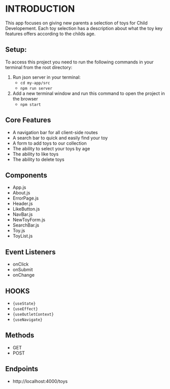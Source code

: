 
# INTRODUCTION
This app focuses on giving new parents a selection of toys for Child Developement. Each toy selection has a description about what the toy key features offers according to the childs age.  

## Setup:

To access this project you need to run the following commands in your terminal from the root directory:

1. Run json server in your terminal:
    - `cd my-app/src`
    - `npm run server`
2. Add a new terminal window and run this command to open the project in the browser
    - `npm start`

## Core Features
- A navigation bar for all client-side routes
- A search bar to quick and easily find your toy
- A form to add toys to our collection 
- The ability to select your toys by age
- The ability to like toys
- The ability to delete toys 


## Components
- App.js
- About.js
- ErrorPage.js
- Header.js
- LikeButton.js
- NavBar.js
- NewToyForm.js
- SearchBar.js
- Toy.js
- ToyList.js

## Event Listeners
- onClick
- onSubmit
- onChange

## HOOKS
- `{useState}`
- `{useEffect}`
- `{useOutletContext}`
- `{useNavigate}`

## Methods 
- GET
- POST

## Endpoints
- http://localhost:4000/toys
